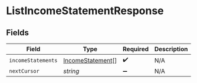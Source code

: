 # ListIncomeStatementResponse


## Fields

| Field                                                       | Type                                                        | Required                                                    | Description                                                 |
| ----------------------------------------------------------- | ----------------------------------------------------------- | ----------------------------------------------------------- | ----------------------------------------------------------- |
| `incomeStatements`                                          | [IncomeStatement](../../models/shared/incomestatement.md)[] | :heavy_check_mark:                                          | N/A                                                         |
| `nextCursor`                                                | *string*                                                    | :heavy_minus_sign:                                          | N/A                                                         |